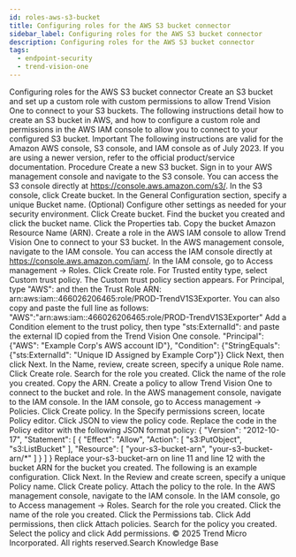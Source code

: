 ```yaml
---
id: roles-aws-s3-bucket
title: Configuring roles for the AWS S3 bucket connector
sidebar_label: Configuring roles for the AWS S3 bucket connector
description: Configuring roles for the AWS S3 bucket connector
tags:
  - endpoint-security
  - trend-vision-one
---
```


 Configuring roles for the AWS S3 bucket connector Create an S3 bucket and set up a custom role with custom permissions to allow Trend Vision One to connect to your S3 buckets. The following instructions detail how to create an S3 bucket in AWS, and how to configure a custom role and permissions in the AWS IAM console to allow you to connect to your configured S3 bucket. Important The following instructions are valid for the Amazon AWS console, S3 console, and IAM console as of July 2023. If you are using a newer version, refer to the official product/service documentation. Procedure Create a new S3 bucket. Sign in to your AWS management console and navigate to the S3 console. You can access the S3 console directly at https://console.aws.amazon.com/s3/. In the S3 console, click Create bucket. In the General Configuration section, specify a unique Bucket name. (Optional) Configure other settings as needed for your security environment. Click Create bucket. Find the bucket you created and click the bucket name. Click the Properties tab. Copy the bucket Amazon Resource Name (ARN). Create a role in the AWS IAM console to allow Trend Vision One to connect to your S3 bucket. In the AWS management console, navigate to the IAM console. You can access the IAM console directly at https://console.aws.amazon.com/iam/. In the IAM console, go to Access management → Roles. Click Create role. For Trusted entity type, select Custom trust policy. The Custom trust policy section appears. For Principal, type "AWS": and then the Trust Role ARN: arn:aws:iam::466026206465:role/PROD-TrendV1S3Exporter. You can also copy and paste the full line as follows: "AWS":"arn:aws:iam::466026206465:role/PROD-TrendV1S3Exporter" Add a Condition element to the trust policy, then type "sts:ExternalId": and paste the external ID copied from the Trend Vision One console. "Principal": {"AWS": "Example Corp's AWS account ID"}, "Condition": {"StringEquals": {"sts:ExternalId": "Unique ID Assigned by Example Corp"}} Click Next, then click Next. In the Name, review, create screen, specify a unique Role name. Click Create role. Search for the role you created. Click the name of the role you created. Copy the ARN. Create a policy to allow Trend Vision One to connect to the bucket and role. In the AWS management console, navigate to the IAM console. In the IAM console, go to Access management → Policies. Click Create policy. In the Specify permissions screen, locate Policy editor. Click JSON to view the policy code. Replace the code in the Policy editor with the following JSON format policy: { "Version": "2012-10-17", "Statement": [ { "Effect": "Allow", "Action": [ "s3:PutObject", "s3:ListBucket" ], "Resource": [ "your-s3-bucket-arn", "your-s3-bucket-arn/*" ] } ] } Replace your-s3-bucket-arn on line 11 and line 12 with the bucket ARN for the bucket you created. The following is an example configuration. Click Next. In the Review and create screen, specify a unique Policy name. Click Create policy. Attach the policy to the role. In the AWS management console, navigate to the IAM console. In the IAM console, go to Access management → Roles. Search for the role you created. Click the name of the role you created. Click the Permissions tab. Click Add permissions, then click Attach policies. Search for the policy you created. Select the policy and click Add permissions. © 2025 Trend Micro Incorporated. All rights reserved.Search Knowledge Base